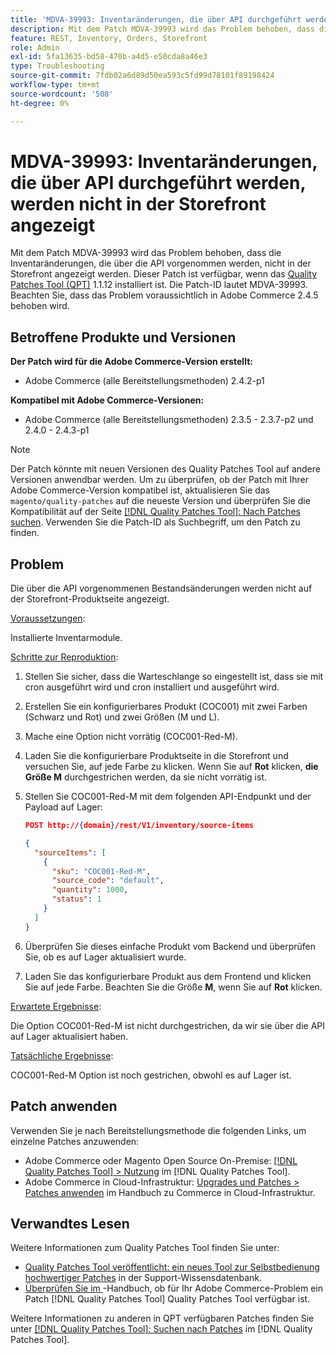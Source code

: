```yaml
---
title: 'MDVA-39993: Inventaränderungen, die über API durchgeführt werden, werden nicht in der Storefront angezeigt'
description: Mit dem Patch MDVA-39993 wird das Problem behoben, dass die Inventaränderungen, die über die API vorgenommen werden, nicht in der Storefront angezeigt werden. Dieser Patch ist verfügbar, wenn das [Quality Patches Tool (QPT)](https://experienceleague.adobe.com/de/docs/commerce-operations/tools/quality-patches-tool/quality-patches-tool-to-self-serve-quality-patches) 1.1.12 installiert ist. Die Patch-ID lautet MDVA-39993. Beachten Sie, dass das Problem voraussichtlich in Adobe Commerce 2.4.5 behoben wird.
feature: REST, Inventory, Orders, Storefront
role: Admin
exl-id: 5fa13635-bd58-470b-a4d5-e50cda8a46e3
type: Troubleshooting
source-git-commit: 7fdb02a6d89d50ea593c5fd99d78101f89198424
workflow-type: tm+mt
source-wordcount: '508'
ht-degree: 0%

---
```


# MDVA-39993: Inventaränderungen, die über API durchgeführt werden, werden nicht in der Storefront angezeigt

Mit dem Patch MDVA-39993 wird das Problem behoben, dass die Inventaränderungen, die über die API vorgenommen werden, nicht in der Storefront angezeigt werden. Dieser Patch ist verfügbar, wenn das [Quality Patches Tool (QPT)](https://experienceleague.adobe.com/de/docs/commerce-operations/tools/quality-patches-tool/quality-patches-tool-to-self-serve-quality-patches) 1.1.12 installiert ist. Die Patch-ID lautet MDVA-39993. Beachten Sie, dass das Problem voraussichtlich in Adobe Commerce 2.4.5 behoben wird.

## Betroffene Produkte und Versionen

**Der Patch wird für die Adobe Commerce-Version erstellt:**

* Adobe Commerce (alle Bereitstellungsmethoden) 2.4.2-p1

**Kompatibel mit Adobe Commerce-Versionen:**

* Adobe Commerce (alle Bereitstellungsmethoden) 2.3.5 - 2.3.7-p2 und 2.4.0 - 2.4.3-p1

>[!NOTE]
>
>Der Patch könnte mit neuen Versionen des Quality Patches Tool auf andere Versionen anwendbar werden. Um zu überprüfen, ob der Patch mit Ihrer Adobe Commerce-Version kompatibel ist, aktualisieren Sie das `magento/quality-patches` auf die neueste Version und überprüfen Sie die Kompatibilität auf der Seite [[!DNL Quality Patches Tool]: Nach Patches suchen](https://experienceleague.adobe.com/de/docs/commerce-operations/tools/quality-patches-tool/quality-patches-tool-to-self-serve-quality-patches). Verwenden Sie die Patch-ID als Suchbegriff, um den Patch zu finden.

## Problem

Die über die API vorgenommenen Bestandsänderungen werden nicht auf der Storefront-Produktseite angezeigt.

<u>Voraussetzungen</u>:

Installierte Inventarmodule.

<u>Schritte zur Reproduktion</u>:

1. Stellen Sie sicher, dass die Warteschlange so eingestellt ist, dass sie mit cron ausgeführt wird und cron installiert und ausgeführt wird.
1. Erstellen Sie ein konfigurierbares Produkt (COC001) mit zwei Farben (Schwarz und Rot) und zwei Größen (M und L).
1. Mache eine Option nicht vorrätig (COC001-Red-M).
1. Laden Sie die konfigurierbare Produktseite in die Storefront und versuchen Sie, auf jede Farbe zu klicken. Wenn Sie auf **Rot** klicken, **die Größe M** durchgestrichen werden, da sie nicht vorrätig ist.
1. Stellen Sie COC001-Red-M mit dem folgenden API-Endpunkt und der Payload auf Lager:

   ```json
   POST http://{domain}/rest/V1/inventory/source-items
   
   {
     "sourceItems": [
       {
         "sku": "COC001-Red-M",
         "source_code": "default",
         "quantity": 1000,
         "status": 1
       }
     ]
   }
   ```

1. Überprüfen Sie dieses einfache Produkt vom Backend und überprüfen Sie, ob es auf Lager aktualisiert wurde.
1. Laden Sie das konfigurierbare Produkt aus dem Frontend und klicken Sie auf jede Farbe. Beachten Sie die Größe **M**, wenn Sie auf **Rot** klicken.

<u>Erwartete Ergebnisse</u>:

Die Option COC001-Red-M ist nicht durchgestrichen, da wir sie über die API auf Lager aktualisiert haben.

<u>Tatsächliche Ergebnisse</u>:

COC001-Red-M Option ist noch gestrichen, obwohl es auf Lager ist.

## Patch anwenden

Verwenden Sie je nach Bereitstellungsmethode die folgenden Links, um einzelne Patches anzuwenden:

* Adobe Commerce oder Magento Open Source On-Premise: [[!DNL Quality Patches Tool] > Nutzung](/help/tools/quality-patches-tool/usage.md) im [!DNL Quality Patches Tool].
* Adobe Commerce in Cloud-Infrastruktur: [Upgrades und Patches > Patches anwenden](https://experienceleague.adobe.com/docs/commerce-cloud-service/user-guide/develop/upgrade/apply-patches.html?lang=de) im Handbuch zu Commerce in Cloud-Infrastruktur.

## Verwandtes Lesen

Weitere Informationen zum Quality Patches Tool finden Sie unter:

* [Quality Patches Tool veröffentlicht: ein neues Tool zur Selbstbedienung hochwertiger Patches](https://experienceleague.adobe.com/de/docs/commerce-operations/tools/quality-patches-tool/quality-patches-tool-to-self-serve-quality-patches) in der Support-Wissensdatenbank.
* [Überprüfen Sie im &#x200B;](/help/tools/quality-patches-tool/patches-available-in-qpt/check-patch-for-magento-issue-with-magento-quality-patches.md)-Handbuch, ob für Ihr Adobe Commerce-Problem ein Patch [!DNL Quality Patches Tool] Quality Patches Tool verfügbar ist.

Weitere Informationen zu anderen in QPT verfügbaren Patches finden Sie unter [[!DNL Quality Patches Tool]: Suchen nach Patches](https://experienceleague.adobe.com/tools/commerce-quality-patches/index.html?lang=de) im [!DNL Quality Patches Tool].
